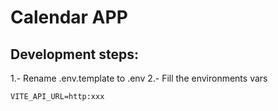 # Calendar APP

## Development steps:

1.- Rename .env.template to .env
2.- Fill the environments vars

````
VITE_API_URL=http:xxx
````
